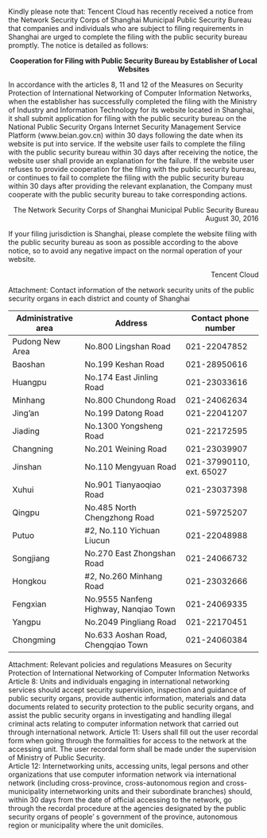 Kindly please note that: 
Tencent Cloud has recently received a notice from the Network Security Corps of Shanghai Municipal Public Security Bureau that companies and individuals who are subject to filing requirements in Shanghai are urged to complete the filing with the public security bureau promptly. The notice is detailed as follows:
**<p align=center> Cooperation for Filing with Public Security Bureau by Establisher of Local Websites </p>**
<p> In accordance with the articles 8, 11 and 12 of the Measures on Security Protection of International Networking of Computer Information Networks, when the establisher has successfully completed the filing with the Ministry of Industry and Information Technology for its website located in Shanghai, it shall submit application for filing with the public security bureau on the National Public Security Organs Internet Security Management Service Platform (www.beian.gov.cn) within 30 days following the date when its website is put into service. If the website user fails to complete the filing with the public security bureau within 30 days after receiving the notice, the website user shall provide an explanation for the failure. If the website user refuses to provide cooperation for the filing with the public security bureau, or continues to fail to complete the filing with the public security bureau within 30 days after providing the relevant explanation, the Company must cooperate with the public security bureau to take corresponding actions. </p>
<p align=right>The Network Security Corps of Shanghai Municipal Public Security Bureau
August 30, 2016</p>
If your filing jurisdiction is Shanghai, please complete the website filing with the public security bureau as soon as possible according to the above notice, so to avoid any negative impact on the normal operation of your website. 
<p align=right>Tencent Cloud</p>

Attachment: Contact information of the network security units of the public security organs in each district and county of Shanghai 

| Administrative area | Address                               | Contact phone number      |
| ------------------------| ------------------------------------- | ------------------------- |
| Pudong New Area         | No.800 Lingshan Road                 | 021-22047852              |
| Baoshan                 | No.199 Keshan Road                   | 021-28950616              |
| Huangpu                 | No.174 East Jinling Road             | 021-23033616              |
| Minhang                 | No.800 Chundong Road                  | 021-24062634              |
| Jing’an                 | No.199 Datong Road                   | 021-22041207              |
| Jiading                 | No.1300 Yongsheng Road                | 021-22172595              |
| Changning               | No.201 Weining Road                   | 021-23039907              |
| Jinshan                 | No.110 Mengyuan Road                 | 021-37990110, ext. 65027 |
| Xuhui                   | No.901 Tianyaoqiao Road              | 021-23037398              |
| Qingpu                  | No.485 North Chengzhong Road         | 021-59725207              |
| Putuo                   | #2, No.110 Yichuan Liucun 	| 021-22048988              |
| Songjiang               | No.270 East Zhongshan Road            | 021-24066732              |
| Hongkou                 | #2, No.260 Minhang Road        | 021-23032666              |
| Fengxian                | No.9555 Nanfeng Highway, Nanqiao Town| 021-24069335            
| Yangpu                  |  No.2049 Pingliang Road               | 021-22170451              |
| Chongming               | No.633 Aoshan Road, Chengqiao Town   | 021-24060384              |

Attachment: Relevant policies and regulations
Measures on Security Protection of International Networking of Computer Information Networks 
Article 8: Units and individuals engaging in international networking services should accept security supervision, inspection and guidance of public security organs, provide authentic information, materials and data documents related to security protection to the public security organs, and assist the public security organs in investigating and handling illegal criminal acts relating to computer information network that carried out through international network. 
Article 11: Users shall fill out the user recordal form when going through the formalities for access to the network at the accessing unit. The user recordal form shall be made under the supervision of Ministry of Public Security.  
Article 12: Internetworking units, accessing units, legal persons and other organizations that use computer information network via international network (including cross-province, cross-autonomous region and cross-municipality internetworking units and their subordinate branches) should, within 30 days from the date of official accessing to the network, go through the recordal procedure at the agencies designated by the public security organs of people’ s government of the province, autonomous region or municipality where the unit domiciles.  
